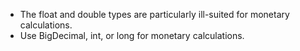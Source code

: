 * The float and double types are particularly ill-suited for monetary calculations.
* Use BigDecimal, int, or long for monetary calculations.
